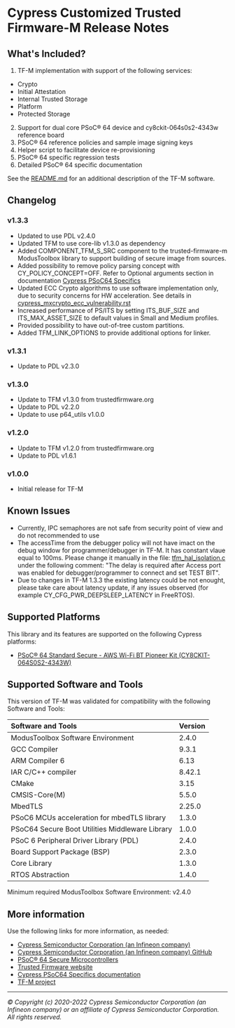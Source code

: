 # Cypress Customized Trusted Firmware-M Release Notes

## What's Included?
1. TF-M implementation with support of the following services:
  * Crypto
  * Initial Attestation
  * Internal Trusted Storage
  * Platform
  * Protected Storage
2. Support for dual core PSoC® 64 device and cy8ckit-064s0s2-4343w reference board
3. PSoC® 64 reference policies and sample image signing keys
4. Helper script to facilitate device re-provisioning
5. PSoC® 64 specific regression tests
6. Detailed PSoC® 64 specific documentation

See the [README.md](./README.md) for an additional description of the TF-M software.

## Changelog

### v1.3.3
* Updated to use PDL v2.4.0
* Updated TFM to use core-lib v1.3.0 as dependency
* Added COMPONENT_TFM_S_SRC component to the trusted-firmware-m ModusToolbox library
  to support building of secure image from sources.
* Added possibility to remove policy parsing concept with CY_POLICY_CONCEPT=OFF.
  Refer to Optional arguments section in documentation [Cypress PSoC64 Specifics](https://github.com/Infineon/src-trusted-firmware-m/platform/ext/target/cypress/psoc64/cypress_psoc64_spec.rst)
* Updated ECC Crypto algorithms to use software implementation only, due to
  security concerns for HW acceleration. See details in [cypress_mxcrypto_ecc_vulnerability.rst](./docs/reference/security_advisories/cypress_mxcrypto_ecc_vulnerability.rst)
* Increased performance of PS/ITS by setting ITS_BUF_SIZE and ITS_MAX_ASSET_SIZE
  to default values in Small and Medium profiles.
* Provided possibility to have out-of-tree custom partitions.
* Added TFM_LINK_OPTIONS to provide additional options for linker.

### v1.3.1
* Update to PDL v2.3.0

### v1.3.0
* Update to TFM v1.3.0 from trustedfirmware.org
* Update to PDL v2.2.0
* Update to use p64_utils v1.0.0

### v1.2.0
* Update to TFM v1.2.0 from trustedfirmware.org
* Update to PDL v1.6.1

### v1.0.0
* Initial release for TF-M

## Known Issues
* Currently, IPC semaphores are not safe from security point of view and do not recommended to use
* The accessTime from the debugger policy will not have imact on the debug window for programmer/debugger in TF-M.
 It has constant vlaue equal to 100ms. Please change it manually in the file: [tfm_hal_isolation.c](https://github.com/Infineon/src-trusted-firmware-m/platform/ext/target/cypress/psoc64/tfm_hal_isolation.c)
 under the following comment: "The delay is required after Access port was enabled for debugger/programmer to connect and set TEST BIT".
* Due to changes in TF-M 1.3.3 the existing latency could be not enought, please take care about latency update, if
 any issues observed (for example CY_CFG_PWR_DEEPSLEEP_LATENCY in FreeRTOS).


## Supported Platforms
This library and its features are supported on the following Cypress platforms:
* [PSoC® 64 Standard Secure - AWS Wi-Fi BT Pioneer Kit (CY8CKIT-064S0S2-4343W)](https://www.infineon.com/cms/en/product/evaluation-boards/cy8ckit-064s0s2-4343w)

## Supported Software and Tools

This version of TF-M was validated for compatibility with the following Software and Tools:

| Software and Tools                                                            | Version       |
| :---                                                                          | :----         |
| ModusToolbox Software Environment                                             | 2.4.0         |
| GCC Compiler                                                                  | 9.3.1         |
| ARM Compiler 6                                                                | 6.13          |
| IAR C/C++ compiler                                                            | 8.42.1        |
| CMake                                                                         | 3.15          |
| CMSIS-Core(M)                                                                 | 5.5.0         |
| MbedTLS                                                                       | 2.25.0        |
| PSoC6 MCUs acceleration for mbedTLS library                                   | 1.3.0         |
| PSoC64 Secure Boot Utilities Middleware Library                               | 1.0.0         |
| PSoC 6 Peripheral Driver Library (PDL)                                        | 2.4.0         |
| Board Support Package (BSP)                                                   | 2.3.0         |
| Core Library                                                                  | 1.3.0         |
| RTOS Abstraction                                                              | 1.4.0         |

Minimum required ModusToolbox Software Environment: v2.4.0

## More information
Use the following links for more information, as needed:
* [Cypress Semiconductor Corporation (an Infineon company)](https://www.infineon.com)
* [Cypress Semiconductor Corporation (an Infineon company) GitHub](https://github.com/Infineon)
* [PSoC® 64 Secure Microcontrollers](https://www.infineon.com/cms/en/product/microcontroller/32-bit-psoc-arm-cortex-microcontroller/psoc-6-32-bit-arm-cortex-m4-mcu/psoc-64)
* [Trusted Firmware website](https://www.trustedfirmware.org)
* [Cypress PSoC64 Specifics documentation](https://github.com/Infineon/src-trusted-firmware-m/platform/ext/target/cypress/psoc64/cypress_psoc64_spec.rst)
* [TF-M project](https://www.trustedfirmware.org/projects/tf-m)

---
*© Copyright (c) 2020-2022 Cypress Semiconductor Corporation (an Infineon company) or an affiliate of Cypress Semiconductor Corporation. All rights reserved.*
